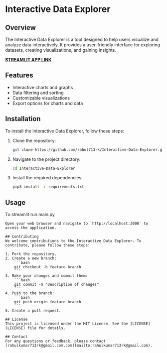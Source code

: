 # Interactive Data Explorer

## Overview
The Interactive Data Explorer is a tool designed to help users visualize and analyze data interactively. It provides a user-friendly interface for exploring datasets, creating visualizations, and gaining insights.

[**STREAMLIT APP LINK**](https://interactive-data-explorer-rahul713rk.streamlit.app/)

## Features
- Interactive charts and graphs
- Data filtering and sorting
- Customizable visualizations
- Export options for charts and data

## Installation
To install the Interactive Data Explorer, follow these steps:

1. Clone the repository:
    ```bash
    git clone https://github.com/rahul713rk/Interactive-Data-Explorer.git
    ```
2. Navigate to the project directory:
    ```bash
    cd Interactive-Data-Explorer
    ```
3. Install the required dependencies:
    ```bash
    pip3 install -r requirements.txt
    ```

## Usage
To
streamlit run main.py
```
Open your web browser and navigate to `http://localhost:3000` to access the application.

## Contributing
We welcome contributions to the Interactive Data Explorer. To contribute, please follow these steps:

1. Fork the repository.
2. Create a new branch:
    ```bash
    git checkout -b feature-branch
    ```
3. Make your changes and commit them:
    ```bash
    git commit -m "Description of changes"
    ```
4. Push to the branch:
    ```bash
    git push origin feature-branch
    ```
5. Create a pull request.

## License
This project is licensed under the MIT License. See the [LICENSE](LICENSE) file for details.

## Contact
For any questions or feedback, please contact [rahulkumar713rk@gmail.com.com](mailto:rahulkumar713rk@gmail.com).
